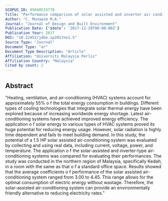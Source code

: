 ```yaml
---
SCOPUS_ID: 85040533770
Title: "Performance comparison of solar assisted and inverter air conditioning systems in Malaysia"
Author: "C. Munaaim M.A."
Journal: "Journal of Design and Built Environment"
Publication Date: {'$date': '2017-12-29T00:00:00Z'}
Publication Year: 2017
DOI: "10.22452/jdbe.sp2017no1.5"
Source Type: "Journal"
Document Type: "ar"
Document Type Description: "Article"
Affiliation: "Universiti Malaysia Perlis"
Affiliation Country: "Malaysia"
Cited by count: 2
---
```


## Abstract
"Heating, ventilation, and air-conditioning (HVAC) systems account for approximately 55% o f the total energy consumption in buildings. Different types of cooling technologies that integrate solar thermal energy have been explored because of increasing worldwide energy shortage. Latest air-conditioning systems have achieved improved energy efficiency. The application o f solar energy to various types of HVAC systems proved its huge potential for reducing energy usage. However, solar radiation is highly time dependent and fails to meet building demand. In this study, the potential of a 1.5 HP solar assisted air-conditioning system was evaluated by collecting and using real data, including current, voltage, power, and temperature. The application o f the solar-assisted and inverter-type air-conditioning systems was compared for evaluating their performances. The study was conducted in the northern region of Malaysia, specifically Kedah, in a room with the same as that o f a standard office space. Results showed that the average coefficients o f performance of the solar assisted air-conditioning system ranged from 3.00 to 4.45. This range allows for the optimal consumption of electric energy without wastage. Therefore, the solar-assisted air-conditioning system can provide an environmentally friendly alternative to reducing electricity rates."
